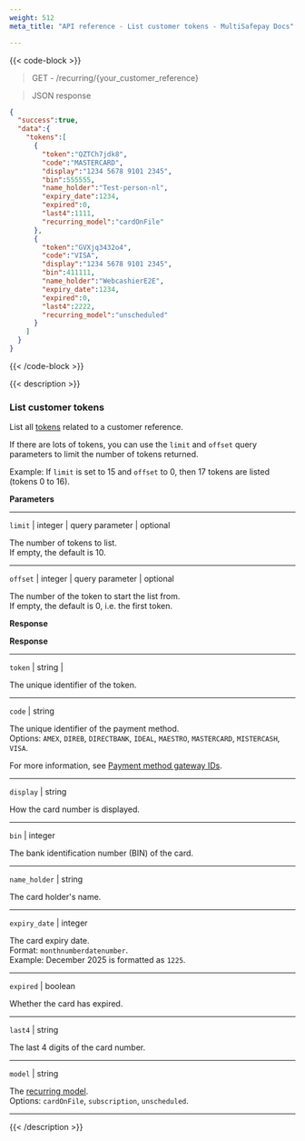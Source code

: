 ```yaml
---
weight: 512
meta_title: "API reference - List customer tokens - MultiSafepay Docs"

---
```


{{< code-block >}}

> GET - /recurring/{your_customer_reference}

> JSON response

```json
{
  "success":true,
  "data":{
    "tokens":[
      {
        "token":"QZTCh7jdk8",
        "code":"MASTERCARD",
        "display":"1234 5678 9101 2345",
        "bin":555555,
        "name_holder":"Test-person-nl",
        "expiry_date":1234,
        "expired":0,
        "last4":1111,
        "recurring_model":"cardOnFile"
      },
      {
        "token":"GVXjq3432o4",
        "code":"VISA",
        "display":"1234 5678 9101 2345",
        "bin":411111,
        "name_holder":"WebcashierE2E",
        "expiry_date":1234,
        "expired":0,
        "last4":2222,
        "recurring_model":"unscheduled"
      }
    ]
  }
}
```

{{< /code-block >}}

{{< description >}}

### List customer tokens

List all [tokens](/features/recurring-payments) related to a customer reference.

If there are lots of tokens, you can use the `limit` and `offset` query parameters to limit the number of tokens returned.

Example: If `limit` is set to 15 and `offset` to 0, then 17 tokens are listed (tokens 0 to 16).

**Parameters**

----------------
`limit` | integer | query parameter | optional

The number of tokens to list.  
If empty, the default is 10.

----------------
`offset` | integer | query parameter | optional

The number of the token to start the list from.  
If empty, the default is 0, i.e. the first token.

**Response**

**Response**

----------------
`token` | string | 

The unique identifier of the token.

----------------
`code` | string 

The unique identifier of the payment method.  
Options: `AMEX`, `DIREB`, `DIRECTBANK`, `IDEAL`, `MAESTRO`, `MASTERCARD`, `MISTERCASH`, `VISA`. 

For more information, see [Payment method gateway IDs](https://docs-api.multisafepay.com/reference/gateway-ids).

----------------
`display` | string 

How the card number is displayed. 

----------------
`bin` | integer 

The bank identification number (BIN) of the card. 

----------------
`name_holder` | string 

The card holder's name.  

----------------
`expiry_date` | integer 

The card expiry date.  
Format: `monthnumberdatenumber`.  
Example: December 2025 is formatted as `1225`.

----------------
`expired` | boolean 

Whether the card has expired.

----------------
`last4` | string 

The last 4 digits of the card number. 

----------------
`model` | string 

The [recurring model](/features/recurring-payments/#recurring-models).  
Options: `cardOnFile`, `subscription`, `unscheduled`.  

----------------

{{< /description >}}